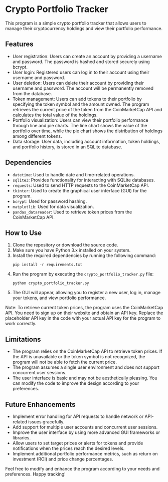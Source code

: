 # Crypto Portfolio Tracker

This program is a simple crypto portfolio tracker that allows users to manage their cryptocurrency holdings and view their portfolio performance.

## Features

- User registration: Users can create an account by providing a username and password. The password is hashed and stored securely using bcrypt.
- User login: Registered users can log in to their account using their username and password.
- User deletion: Users can delete their account by providing their username and password. The account will be permanently removed from the database.
- Token management: Users can add tokens to their portfolio by specifying the token symbol and the amount owned. The program retrieves the current price of the token from the CoinMarketCap API and calculates the total value of the holdings.
- Portfolio visualization: Users can view their portfolio performance through line and pie charts. The line chart shows the value of the portfolio over time, while the pie chart shows the distribution of holdings among different tokens.
- Data storage: User data, including account information, token holdings, and portfolio history, is stored in an SQLite database.

## Dependencies

- `datetime`: Used to handle date and time-related operations.
- `sqlite3`: Provides functionality for interacting with SQLite databases.
- `requests`: Used to send HTTP requests to the CoinMarketCap API.
- `tkinter`: Used to create the graphical user interface (GUI) for the program.
- `bcrypt`: Used for password hashing.
- `matplotlib`: Used for data visualization.
- `pandas_datareader`: Used to retrieve token prices from the CoinMarketCap API.

## How to Use

1. Clone the repository or download the source code.
2. Make sure you have Python 3.x installed on your system.
3. Install the required dependencies by running the following command:
   ```
   pip install -r requirements.txt
   ```
4. Run the program by executing the `crypto_portfolio_tracker.py` file:
   ```
   python crypto_portfolio_tracker.py
   ```
5. The GUI will appear, allowing you to register a new user, log in, manage your tokens, and view portfolio performance.

Note: To retrieve current token prices, the program uses the CoinMarketCap API. You need to sign up on their website and obtain an API key. Replace the placeholder API key in the code with your actual API key for the program to work correctly.

## Limitations

- The program relies on the CoinMarketCap API to retrieve token prices. If the API is unavailable or the token symbol is not recognized, the program will not be able to fetch the current price.
- The program assumes a single user environment and does not support concurrent user sessions.
- The user interface is basic and may not be aesthetically pleasing. You can modify the code to improve the design according to your preferences.

## Future Enhancements

- Implement error handling for API requests to handle network or API-related issues gracefully.
- Add support for multiple user accounts and concurrent user sessions.
- Improve the user interface by using more advanced GUI frameworks or libraries.
- Allow users to set target prices or alerts for tokens and provide notifications when the prices reach the desired levels.
- Implement additional portfolio performance metrics, such as return on investment (ROI) and price change percentages.

Feel free to modify and enhance the program according to your needs and preferences. Happy tracking!
